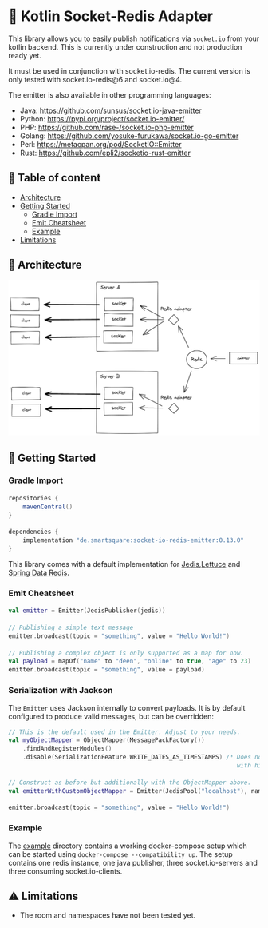 # :construction: Kotlin Socket-Redis Adapter

This library allows you to easily publish notifications via `socket.io` from your kotlin backend. This is currently
under construction and not production ready yet.

It must be used in conjunction with socket.io-redis. The current version is only tested with socket.io-redis@6 and
socket.io@4.

The emitter is also available in other programming languages:

- Java: https://github.com/sunsus/socket.io-java-emitter
- Python: https://pypi.org/project/socket.io-emitter/
- PHP: https://github.com/rase-/socket.io-php-emitter
- Golang: https://github.com/yosuke-furukawa/socket.io-go-emitter
- Perl: https://metacpan.org/pod/SocketIO::Emitter
- Rust: https://github.com/epli2/socketio-rust-emitter

## :bookmark_tabs: Table of content

- [Architecture](#architecture)
- [Getting Started](#getting-started)
    * [Gradle Import](#gradle-import)
    * [Emit Cheatsheet](#emit-cheatsheet)
    * [Example](#example)
- [Limitations](#limitations)

## :green_book: Architecture

![](docs/architecture.png)

## :running: Getting Started

### Gradle Import

```groovy
repositories {
    mavenCentral()
}

dependencies {
    implementation "de.smartsquare:socket-io-redis-emitter:0.13.0"
}
```

This library comes with a default implementation
for [Jedis](https://github.com/redis/jedis),[Lettuce](https://lettuce.io/)
and [Spring Data Redis](https://spring.io/projects/spring-data-redis/).

### Emit Cheatsheet

```kotlin
val emitter = Emitter(JedisPublisher(jedis))

// Publishing a simple text message
emitter.broadcast(topic = "something", value = "Hello World!")

// Publishing a complex object is only supported as a map for now.
val payload = mapOf("name" to "deen", "online" to true, "age" to 23)
emitter.broadcast(topic = "something", value = payload)
```

### Serialization with Jackson

The `Emitter` uses Jackson internally to convert payloads. It is by default configured to produce valid messages, but
can be overridden:

```kotlin
// This is the default used in the Emitter. Adjust to your needs.
val myObjectMapper = ObjectMapper(MessagePackFactory())
    .findAndRegisterModules()
    .disable(SerializationFeature.WRITE_DATES_AS_TIMESTAMPS) /* Does not work without for date times 
                                                                with high precision. */

// Construct as before but additionally with the ObjectMapper above.
val emitterWithCustomObjectMapper = Emitter(JedisPool("localhost"), namespace = "/", objectMapper = myObjectMapper)

emitter.broadcast(topic = "something", value = "Hello World!")
```

### Example

The [example](example) directory contains a working docker-compose setup which can be started
using `docker-compose --compatibility up`. The setup contains one redis instance, one java publisher, three
socket.io-servers and three consuming socket.io-clients.

## :warning: Limitations

- The room and namespaces have not been tested yet.
